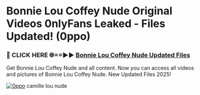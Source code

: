# Bonnie Lou Coffey Nude Original Videos 0nlyFans Leaked - Files Updated! (0ppo)

<h3>🔴 CLICK HERE 🌐==►► <a href="https://tinyurl.com/4mcuefdz" rel="nofollow">Bonnie Lou Coffey Nude Updated Files</a></h3>

Get Bonnie Lou Coffey Nude and all content. Now you can access all videos and pictures of Bonnie Lou Coffey Nude. New Updated Files 2025!

[![0ppo](https://i.imgur.com/StAQSOY.gif)](https://tinyurl.com/4mcuefdz)
camille lou nude